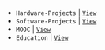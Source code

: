 <br />

- `Hardware-Projects` | [`View`](https://github.com/stars/kentlouisetonino/lists/hardware-projects)
- `Software-Projects` | [`View`](https://github.com/stars/kentlouisetonino/lists/software-projects)
- `MOOC` | [`View`](https://github.com/kentlouisetonino/kentlouisetonino/blob/develop/certificate)
- `Education` | [`View`](https://github.com/kentlouisetonino/kentlouisetonino/blob/develop/education)

<br />

